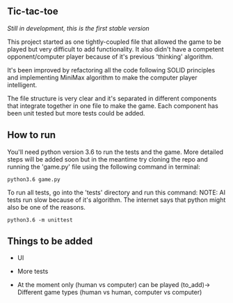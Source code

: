 ## Tic-tac-toe

*Still in development, this is the first stable version*

This project started as one tightly-coupled file that allowed the game to be played but very difficult to add functionality. It also didn't have a competent opponent/computer player because of it's previous 'thinking' algorithm.

It's been improved by refactoring all the code following SOLID principles and implementing MiniMax algorithm to make the computer player intelligent.

The file structure is very clear and it's separated in different components that integrate together in one file to make the game. Each component has been unit tested but more tests could be added.

## How to run

You'll need python version 3.6 to run the tests and the game. More detailed steps will be added soon but in the meantime try cloning the repo and running the 'game.py' file using the following command in terminal:
```
python3.6 game.py
```
To run all tests, go into the 'tests' directory and run this command:
NOTE: AI tests run slow because of it's algorithm. The internet says that python might also be one of the reasons.
```
python3.6 -m unittest
```

## Things to be added

- UI

- More tests

- At the moment only (human vs computer) can be played (to_add)-> Different game types (human vs human, computer vs computer)
